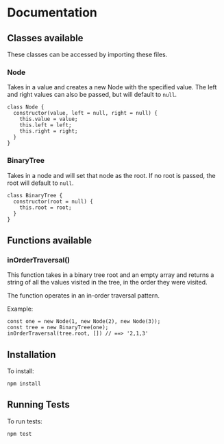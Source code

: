 # Documentation

## Classes available
These classes can be accessed by importing these files.

### Node
Takes in a value and creates a new Node with the specified value. The left and right values can also be passed, but will default to `null`.

    class Node {
      constructor(value, left = null, right = null) {
        this.value = value;
        this.left = left;
        this.right = right;
      }
    }

### BinaryTree
Takes in a node and will set that node as the root. If no root is passed, the root will default to `null`.

    class BinaryTree {
      constructor(root = null) {
        this.root = root;
      }
    }

## Functions available

### inOrderTraversal()
This function takes in a binary tree root and an empty array and returns a string of all the values visited in the tree, in the order they were visited.

The function operates in an in-order traversal pattern.

Example:

    const one = new Node(1, new Node(2), new Node(3));
    const tree = new BinaryTree(one);
    inOrderTraversal(tree.root, []) // ==> '2,1,3'

## Installation
To install:

    npm install

## Running Tests
To run tests:

    npm test

